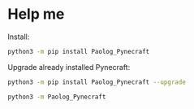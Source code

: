 # Help me
Install:
```bash
python3 -m pip install Paolog_Pynecraft
```
Upgrade already installed Pynecraft:
```bash
python3 -m pip install Paolog_Pynecraft --upgrade
```
```bash
python3 -m Paolog_Pynecraft
```